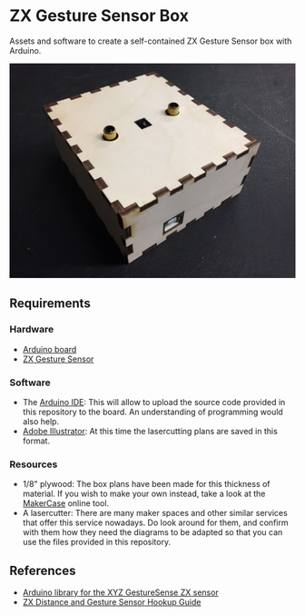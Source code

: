 # ZX Gesture Sensor Box

Assets and software to create a self-contained ZX Gesture Sensor box with Arduino.

![image](./assets/documentation/fig-zx-sensor-box.jpg)


## Requirements

### Hardware

- [Arduino board](https://www.arduino.cc/)
- [ZX Gesture Sensor](https://www.sparkfun.com/products/13162)


### Software

- The [Arduino IDE](https://www.arduino.cc/en/Main/Software): This will allow to upload the source code provided in this repository to the board. An understanding of programming would also help.
- [Adobe Illustrator](https://www.adobe.com/ca/products/illustrator.html): At this time the lasercutting plans are saved in this format.


### Resources

- 1/8" plywood: The box plans have been made for this thickness of material. If you wish to make your own instead, take a look at the [MakerCase](http://www.makercase.com/) online tool.
- A lasercutter: There are many maker spaces and other similar services that offer this service nowadays. Do look around for them, and confirm with them how they need the diagrams to be adapted so that you can use the files provided in this repository.


## References

- [Arduino library for the XYZ GestureSense ZX sensor](https://github.com/sparkfun/SparkFun_ZX_Distance_and_Gesture_Sensor_Arduino_Library)
- [ZX Distance and Gesture Sensor Hookup Guide](https://learn.sparkfun.com/tutorials/zx-distance-and-gesture-sensor-hookup-guide)